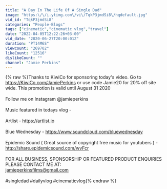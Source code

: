```yaml
---
title: "A Day In The Life Of A Single Dad"
image: "https:\/\/i.ytimg.com\/vi\/TqkP3jmdSi8\/hqdefault.jpg"
vid_id: "TqkP3jmdSi8"
categories: "People-Blogs"
tags: ["cinematic","cinematic vlog","travel"]
date: "2022-04-05T12:22:26+03:00"
vid_date: "2020-06-27T20:00:01Z"
duration: "PT14M6S"
viewcount: "269702"
likeCount: "12516"
dislikeCount: ""
channel: "Jamie Perkins"
---
```

{% raw %}Thanks to KiwiCo for sponsoring today's video. Go to <a rel="nofollow" target="blank" href="https://KiwiCo.com/JamiePerkins">https://KiwiCo.com/JamiePerkins</a> or use code Jamie20 for 20% off site wide. This promotion is valid until August 31 2020<br /><br />Follow me on Instagram @jamieperkins<br /><br />Music featured in todays vlog -<br /><br />Artlist - <a rel="nofollow" target="blank" href="https://artlist.io">https://artlist.io</a><br /><br />Blue Wednesday - <a rel="nofollow" target="blank" href="https://www.soundcloud.com/bluewednesday">https://www.soundcloud.com/bluewednesday</a><br /><br />Epidemic Sound ( Great source of copyright free music for youtubers ) - <a rel="nofollow" target="blank" href="http://share.epidemicsound.com/wvFcr">http://share.epidemicsound.com/wvFcr</a><br /><br />FOR ALL BUSINESS, SPONSORSHIP OR FEATURED PRODUCT ENQUIRIES PLEASE CONTACT ME AT:<br />jamieperkinsfilms@gmail.com<br /><br />#singledad #dailyvlog #cinematicvlog{% endraw %}
